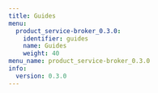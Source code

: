 ```yaml
---
title: Guides
menu:
  product_service-broker_0.3.0:
    identifier: guides
    name: Guides
    weight: 40
menu_name: product_service-broker_0.3.0
info:
  version: 0.3.0
---
```


